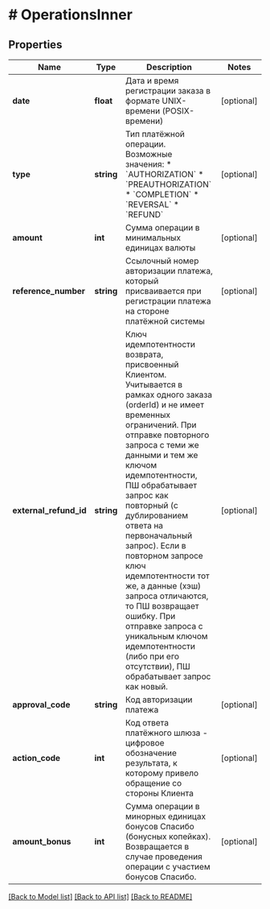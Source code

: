# # OperationsInner

## Properties

Name | Type | Description | Notes
------------ | ------------- | ------------- | -------------
**date** | **float** | Дата и время регистрации заказа в формате UNIX-времени (POSIX-времени) | [optional]
**type** | **string** | Тип платёжной операции. Возможные значения:   * &#x60;AUTHORIZATION&#x60;   * &#x60;PREAUTHORIZATION&#x60;   * &#x60;COMPLETION&#x60;   * &#x60;REVERSAL&#x60;   * &#x60;REFUND&#x60; | [optional]
**amount** | **int** | Сумма операции в минимальных единицах валюты | [optional]
**reference_number** | **string** | Ссылочный номер авторизации платежа, который присваивается при регистрации платежа на стороне платёжной системы | [optional]
**external_refund_id** | **string** | Ключ идемпотентности возврата, присвоенный Клиентом. Учитывается в рамках одного заказа (orderId) и не имеет временных ограничений. При отправке повторного запроса с теми же данными и тем же ключом идемпотентности, ПШ обрабатывает запрос как повторный (с дублированием ответа на первоначальный запрос). Если в повторном запросе ключ идемпотентности тот же, а данные (хэш) запроса отличаются, то ПШ возвращает ошибку. При отправке запроса с уникальным ключом идемпотентности (либо при его отсутствии), ПШ обрабатывает запрос как новый. | [optional]
**approval_code** | **string** | Код авторизации платежа | [optional]
**action_code** | **int** | Код ответа платёжного шлюза - цифровое обозначение результата, к которому привело обращение со стороны Клиента | [optional]
**amount_bonus** | **int** | Сумма операции в минорных единицах бонусов Спасибо (бонусных копейках). Возвращается в случае проведения операции с участием бонусов Спасибо. | [optional]

[[Back to Model list]](../../README.md#models) [[Back to API list]](../../README.md#endpoints) [[Back to README]](../../README.md)
